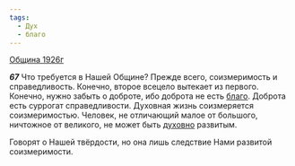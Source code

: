 ```yaml
---
tags:
  - Дух
  - благо
---
```


[Община 1926г](https://127.0.0.1:4002/agni/1926)

___67___
Что требуется в Нашей Общине? Прежде всего, соизмеримость и справедливость. Конечно, второе всецело вытекает из первого. Конечно, нужно забыть о доброте, ибо доброта не есть [благо](../../../tags/#благо). Доброта есть суррогат справедливости. Духовная жизнь соизмеряется соизмеримостью. Человек, не отличающий малое от большого, ничтожное от великого, не может быть [духовно](../../../tags/#Дух) развитым.   

Говорят о Нашей твёрдости, но она лишь следствие Нами развитой соизмеримости.   

